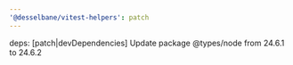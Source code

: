```yaml
---
'@desselbane/vitest-helpers': patch
---
```


deps: [patch|devDependencies] Update package @types/node from 24.6.1 to 24.6.2
